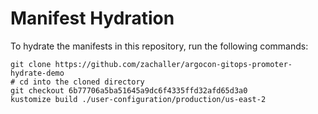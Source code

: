 # Manifest Hydration

To hydrate the manifests in this repository, run the following commands:

```shell
git clone https://github.com/zachaller/argocon-gitops-promoter-hydrate-demo
# cd into the cloned directory
git checkout 6b77706a5ba51645a9dc6f4335ffd32afd65d3a0
kustomize build ./user-configuration/production/us-east-2
```
